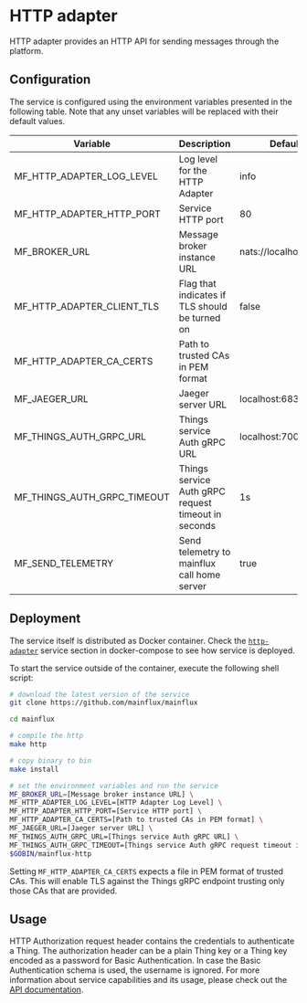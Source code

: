 # HTTP adapter

HTTP adapter provides an HTTP API for sending messages through the platform.

## Configuration

The service is configured using the environment variables presented in the
following table. Note that any unset variables will be replaced with their
default values.

| Variable                    | Description                                                   | Default               |
| --------------------------- | ------------------------------------------------------------- | --------------------- |
| MF_HTTP_ADAPTER_LOG_LEVEL   | Log level for the HTTP Adapter                                | info                  |
| MF_HTTP_ADAPTER_HTTP_PORT   | Service HTTP port                                             | 80                    |
| MF_BROKER_URL               | Message broker instance URL                                   | nats://localhost:4222 |
| MF_HTTP_ADAPTER_CLIENT_TLS  | Flag that indicates if TLS should be turned on                | false                 |
| MF_HTTP_ADAPTER_CA_CERTS    | Path to trusted CAs in PEM format                             |                       |
| MF_JAEGER_URL               | Jaeger server URL                                             | localhost:6831        |
| MF_THINGS_AUTH_GRPC_URL     | Things service Auth gRPC URL                                  | localhost:7000        |
| MF_THINGS_AUTH_GRPC_TIMEOUT | Things service Auth gRPC request timeout in seconds           | 1s                    |
| MF_SEND_TELEMETRY           | Send telemetry to mainflux call home server                   | true                  |

## Deployment

The service itself is distributed as Docker container. Check the [`http-adapter`](https://github.com/mainflux/mainflux/blob/master/docker/docker-compose.yml#L245-L262) service section in 
docker-compose to see how service is deployed.

To start the service outside of the container, execute the following shell script:

```bash
# download the latest version of the service
git clone https://github.com/mainflux/mainflux

cd mainflux

# compile the http
make http

# copy binary to bin
make install

# set the environment variables and run the service
MF_BROKER_URL=[Message broker instance URL] \
MF_HTTP_ADAPTER_LOG_LEVEL=[HTTP Adapter Log Level] \
MF_HTTP_ADAPTER_HTTP_PORT=[Service HTTP port] \
MF_HTTP_ADAPTER_CA_CERTS=[Path to trusted CAs in PEM format] \
MF_JAEGER_URL=[Jaeger server URL] \
MF_THINGS_AUTH_GRPC_URL=[Things service Auth gRPC URL] \
MF_THINGS_AUTH_GRPC_TIMEOUT=[Things service Auth gRPC request timeout in seconds] \
$GOBIN/mainflux-http
```

Setting `MF_HTTP_ADAPTER_CA_CERTS` expects a file in PEM format of trusted CAs. This will enable TLS against the Things gRPC endpoint trusting only those CAs that are provided.

## Usage

HTTP Authorization request header contains the credentials to authenticate a Thing. The authorization header can be a plain Thing key
or a Thing key encoded as a password for Basic Authentication. In case the Basic Authentication schema is used, the username is ignored.
For more information about service capabilities and its usage, please check out
the [API documentation](https://api.mainflux.io/?urls.primaryName=http.yml).

[doc]: https://docs.mainflux.io
